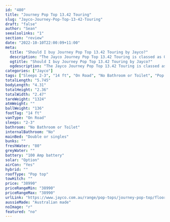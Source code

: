 ```yaml
---
id: "480"
title: "Journey Pop Top 13.42 Touring"
slug: "Jayco-Journey-Pop-Top-13-42-Touring"
draft: "false"
author: "Sean"
seealsolinks: "1"
section: "review"
date: "2022-10-10T22:00:09+11:00"
meta:
  title: "Should I buy Journey Pop Top 13.42 Touring by Jayco?"
  description: "The Jayco Journey Pop Top 13.42 Touring is classed as On Road, and sleeps 2-3 people. It is Australian made and comes in at 14 ft. It generally has No Bathroom or Toilet."
  ogtitle: "Should I buy Journey Pop Top 13.42 Touring by Jayco?"
  ogdescription: "The Jayco Journey Pop Top 13.42 Touring is classed as On Road, and sleeps 2-3 people. It is Australian made and comes in at 14 ft. It generally has No Bathroom or Toilet."
categories: ["Jayco"]
tags: ["Sleeps 2-3", "14 ft", "On Road", "No Bathroom or Toilet", "Pop top", "Under 50k", "Australian made"]
totalLength: "5.745"
bodyLength: "4.31"
totalHeight: "2.36"
totalWidth: "2.47"
tareWeight: "1324"
atmWeight: ""
ballWeight: "136"
footTag: "14 ft"
vanType: "On Road"
sleeps: "2-3"
bathroom: "No Bathroom or Toilet"
internalBathroom: "No"
mainBed: "Double or singles"
bunks: ""
freshWater: "80"
greyWater: ""
battery: "100 Amp battery"
solar: "Option"
airCon: "Yes"
hybrid: ""
roofType: "Pop top"
towHitch: ""
price: "38990"
priceRangeMin: "38990"
priceRangeMax: "38990"
urlLink: "https://www.jayco.com.au/range/pop-tops/journey-pop-top/floor-plans/touring/journey-1342-1jy-my22"
aussieMade: "Australian made"
noImage: "r"
featured: "no"
---
```

